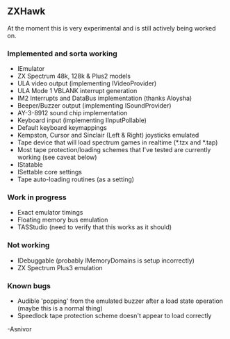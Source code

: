 ﻿## ZXHawk

At the moment this is very experimental and is still actively being worked on.

### Implemented and sorta working
* IEmulator
* ZX Spectrum 48k, 128k & Plus2 models
* ULA video output (implementing IVideoProvider)
* ULA Mode 1 VBLANK interrupt generation
* IM2 Interrupts and DataBus implementation (thanks Aloysha)
* Beeper/Buzzer output (implementing ISoundProvider)
* AY-3-8912 sound chip implementation
* Keyboard input (implementing IInputPollable)
* Default keyboard keymappings
* Kempston, Cursor and Sinclair (Left & Right) joysticks emulated
* Tape device that will load spectrum games in realtime (*.tzx and *.tap)
* Most tape protection/loading schemes that I've tested are currently working (see caveat below)
* IStatable
* ISettable core settings
* Tape auto-loading routines (as a setting)

### Work in progress
* Exact emulator timings
* Floating memory bus emulation
* TASStudio (need to verify that this works as it should)

### Not working
* IDebuggable (probably IMemoryDomains is setup incorrectly)
* ZX Spectrum Plus3 emulation

### Known bugs
* Audible 'popping' from the emulated buzzer after a load state operation (maybe this is a normal thing)
* Speedlock tape protection scheme doesn't appear to load correctly

-Asnivor
